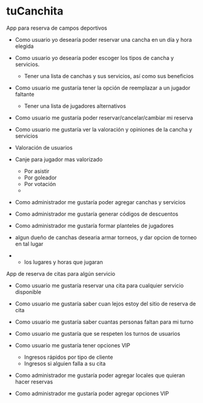 # tuCanchita


App para reserva de campos deportivos
- Como usuario yo desearía poder reservar una cancha en un día y hora elegida
- Como usuario yo desearía poder escoger los tipos de cancha y servicios.
    - Tener una lista de canchas y sus servicios, así como sus beneficios
- Como usuario me gustaría tener la opción de reemplazar a un jugador faltante
    - Tener una lista de jugadores alternativos
- Como usuario me gustaría poder reservar/cancelar/cambiar mi reserva
- Como usuario me gustaría ver la valoración y opiniones de la cancha y servicios
- Valoración de usuarios
- Canje para jugador mas valorizado
    - Por asistir 
    - Por goleador
    - Por votación
    - 


- Como administrador me gustaría poder agregar canchas y servicios
- Como administrador me gustaría generar códigos de descuentos
- Como administrador me gustaría formar planteles de jugadores
- algun dueño de canchas desearia armar torneos, y dar opcion de torneo en tal lugar
- - los lugares y horas que jugaran




App de reserva de citas para algún servicio
- Como usuario me gustaría reservar una cita para cualquier servicio disponible
- Como usuario me gustaría saber cuan lejos estoy del sitio de reserva de cita
- Como usuario me gustaría saber cuantas personas faltan para mi turno
- Como usuario me gustaría que se respeten los turnos de usuarios
- Como usuario me gustaría tener opciones VIP
    - Ingresos rápidos por tipo de cliente
    - Ingresos si alguien falla a su cita


- Como administrador me gustaría poder agregar locales que quieran hacer reservas
- Como administrador me gustaría poder agregar opciones VIP
